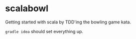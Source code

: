 scalabowl
=========
Getting started with scala by TDD'ing the bowling game kata.

`gradle idea` should set everything up.
